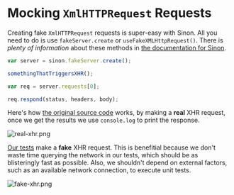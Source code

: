 # Mocking `XmlHTTPRequest` Requests

Creating fake `XmlHTTPRequest` requests is super-easy with Sinon. All you need to do is use `fakeServer.create` or `useFakeXMLHttpRequest()`. There is _plenty of information_ about these methods in [the documentation for Sinon][3].

```js
var server = sinon.fakeServer.create();

somethingThatTriggersXHR();

var req = server.requests[0];

req.respond(status, headers, body);
```

Here's how [the original source code][4] works, by making a **real** XHR request, once we get the results we use `console.log` to print the response.

![real-xhr.png][1]

[Our tests][5] make a **fake** XHR request. This is benefitial because we don't waste time querying the network in our tests, which should be as blisteringly fast as possible. Also, we shouldn't depend on external factors, such as an available network connection, to execute unit tests.

![fake-xhr.png][2]

[1]: https://raw.github.com/bevacqua/buildfirst/master/images/real-xhr.png "A real XHR request"
[2]: https://raw.github.com/bevacqua/buildfirst/master/images/fake-xhr.png "A fake XHR request in our tests"
[3]: http://sinonjs.org/docs/#server "Fake XHR and server"
[4]: https://raw.github.com/bevacqua/buildfirst/master/ch08/06_fake-xhr-requests/src/qotd.js
[5]: https://raw.github.com/bevacqua/buildfirst/master/ch08/06_fake-xhr-requests/test/qotd.js
